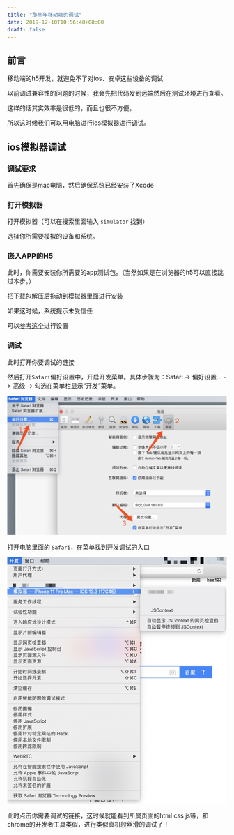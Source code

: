 ```yaml
---
title: "那些年移动端的调试"
date: 2019-12-10T10:56:48+08:00
draft: false
---
```



## 前言

移动端的h5开发，就避免不了对ios、安卓这些设备的调试

以前调试兼容性的问题的时候，我会先把代码发到远端然后在测试环境进行查看。

这样的话其实效率是很低的，而且也很不方便。

所以这时候我们可以用电脑进行ios模拟器进行调试。


## ios模拟器调试

### 调试要求

首先确保是mac电脑，然后确保系统已经安装了Xcode


### 打开模拟器

打开模拟器（可以在搜索里面输入 `simulator` 找到） 

选择你所需要模拟的设备和系统。


### 嵌入APP的H5

此时，你需要安装你所需要的app测试包。（当然如果是在浏览器的h5可以直接跳过本步。）

把下载包解压后拖动到模拟器里面进行安装

如果这时候，系统提示未受信任

可以[参考这个](https://support.apple.com/zh-cn/HT204460)进行设置


### 调试

此时打开你要调试的链接

然后打开`Safari`偏好设置中，开启开发菜单。具体步骤为：Safari -> 偏好设置… -> 高级 -> 勾选在菜单栏显示“开发”菜单。

![image](../../static-img/2019-12-10-1.jpg)


打开电脑里面的 `Safari`，在菜单找到开发调试的入口

![image](../../static-img/2019-12-10-2.jpg)

此时点击你需要调试的链接，这时候就能看到所属页面的html css js等，和chrome的开发者工具类似，进行类似真机般丝滑的调试了！







